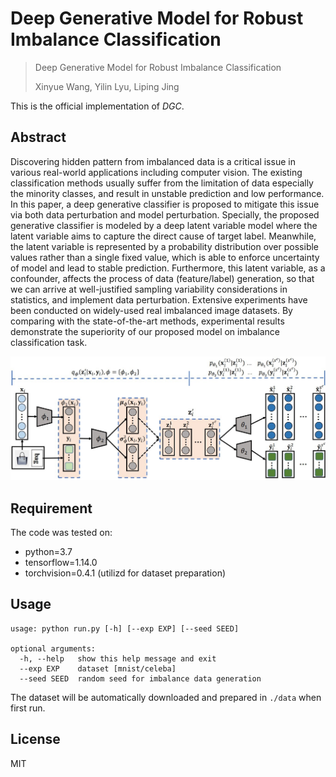 # Deep Generative Model for Robust Imbalance Classification
> Deep Generative Model for Robust Imbalance Classification
>
> Xinyue Wang, Yilin Lyu, Liping Jing

This is the official implementation of *DGC*.
## Abstract
Discovering hidden pattern from imbalanced data is
a critical issue in various real-world applications including computer vision. The existing classification
methods usually suffer from the limitation of data especially the minority classes, 
and result in unstable prediction and low performance. 
In this paper, a deep generative classifier is proposed to mitigate this issue via
both data perturbation and model perturbation. Specially, the proposed generative classifier is modeled by
a deep latent variable model where the latent variable
aims to capture the direct cause of target label. Meanwhile, 
the latent variable is represented by a probability distribution over possible values 
rather than a single fixed value, which is able to enforce uncertainty of
model and lead to stable prediction. Furthermore, this
latent variable, as a confounder, affects the process of
data (feature/label) generation, so that we can arrive
at well-justified sampling variability considerations in
statistics, and implement data perturbation. Extensive experiments have been conducted on widely-used
real imbalanced image datasets. By comparing with the
state-of-the-art methods, experimental results demonstrate the superiority of our proposed model 
on imbalance classification task.


![arch](fig/arch.jpg)

## Requirement

The code was tested on:
- python=3.7
- tensorflow=1.14.0
- torchvision=0.4.1 (utilizd for dataset preparation)


## Usage
```
usage: python run.py [-h] [--exp EXP] [--seed SEED]

optional arguments:
  -h, --help   show this help message and exit
  --exp EXP    dataset [mnist/celeba]
  --seed SEED  random seed for imbalance data generation
```
The dataset will be automatically downloaded and prepared in `./data` when first run.

## License
MIT